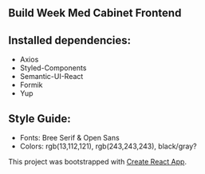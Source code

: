 
## Build Week Med Cabinet Frontend

## Installed dependencies: 

- Axios
- Styled-Components
- Semantic-UI-React
- Formik
- Yup

## Style Guide:

- Fonts: Bree Serif & Open Sans
- Colors: rgb(13,112,121), rgb(243,243,243), black/gray?

This project was bootstrapped with [Create React App](https://github.com/facebook/create-react-app).
